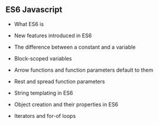 ## ES6 Javascript
- What ES6 is  

- New features introduced in ES6  

- The difference between a constant and a variable  

- Block-scoped variables  

- Arrow functions and function parameters default to them  

- Rest and spread function parameters  

- String templating in ES6  

- Object creation and their properties in ES6  

- Iterators and for-of loops  

